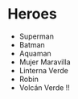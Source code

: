 # Heroes

* Superman
* Batman
* Aquaman
* Mujer Maravilla
* Linterna Verde
* Robin
* Volcán Verde !!
